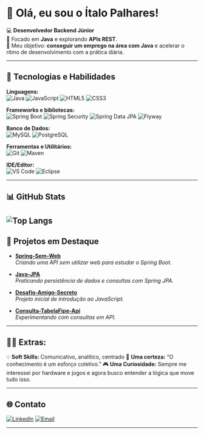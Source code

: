 # 👋 Olá, eu sou o Ítalo Palhares!

💻 **Desenvolvedor Backend Júnior**  
📌 Focado em **Java** e explorando  **APIs REST**.  
🎯 Meu objetivo: **conseguir um emprego na área com Java** e acelerar o ritmo de desenvolvimento com a prática diária.  

---

## 🚀 Tecnologias e Habilidades

**Linguagens:**  
![Java](https://img.shields.io/badge/Java-ED8B00?style=for-the-badge&logo=openjdk&logoColor=white) ![JavaScript](https://img.shields.io/badge/JavaScript-F7DF1E?style=for-the-badge&logo=javascript&logoColor=black) ![HTML5](https://img.shields.io/badge/HTML5-E34F26?style=for-the-badge&logo=html5&logoColor=white) ![CSS3](https://img.shields.io/badge/CSS3-1572B6?style=for-the-badge&logo=css3&logoColor=white)

**Frameworks e bibliotecas:**  
![Spring Boot](https://img.shields.io/badge/Spring%20Boot-6DB33F?style=for-the-badge&logo=spring&logoColor=white) ![Spring Security](https://img.shields.io/badge/Spring%20Security-6DB33F?style=for-the-badge&logo=springsecurity&logoColor=white) ![Spring Data JPA](https://img.shields.io/badge/Spring%20Data%20JPA-6DB33F?style=for-the-badge&logo=spring&logoColor=white) ![Flyway](https://img.shields.io/badge/Flyway-CC0200?style=for-the-badge&logo=flyway&logoColor=white)

**Banco de Dados:**  
![MySQL](https://img.shields.io/badge/MySQL-4479A1?style=for-the-badge&logo=mysql&logoColor=white) ![PostgreSQL](https://img.shields.io/badge/PostgreSQL-316192?style=for-the-badge&logo=postgresql&logoColor=white)

**Ferramentas e Utilitários:**  
![Git](https://img.shields.io/badge/Git-F05032?style=for-the-badge&logo=git&logoColor=white) ![Maven](https://img.shields.io/badge/Maven-C71A36?style=for-the-badge&logo=apache-maven&logoColor=white)

**IDE/Editor:**  
![VS Code](https://img.shields.io/badge/VS%20Code-0078d7?style=for-the-badge&logo=visual-studio-code&logoColor=white) ![Eclipse](https://img.shields.io/badge/Eclipse-2C2255?style=for-the-badge&logo=eclipse&logoColor=white)


---
## 📊 GitHub Stats
![Top Langs](https://github-readme-stats.vercel.app/api/top-langs/?username=ItaloPalhares&layout=compact&theme=radical)
---

## 📂 Projetos em Destaque

- [**Spring-Sem-Web**](https://github.com/ItaloPalhares/Spring-sem-Web-)  
  *Criando uma API sem utilizar web para estudar o Spring Boot.*

- [**Java-JPA**](https://github.com/ItaloPalhares/Estudo-JPA-Alura)  
  *Praticando persistência de dados e consultas com Spring JPA.*

- [**Desafio-Amigo-Secreto**](https://github.com/ItaloPalhares/desafio-amigo-secreto)  
  *Projeto inicial de introdução ao JavaScript.*

- [**Consulta-TabelaFipe-Api**](https://github.com/ItaloPalhares/TabelaFIPE-API)  
  *Experimentando com consultas em API.*

---

## 🧑‍🚀 Extras:
💡 **Soft Skills:** Comunicativo, analítico, centrado
📜 **Uma certeza:** “O conhecimento é um esforço coletivo.”
🎮 **Uma Curiosidade:** Sempre me interessei por hardware e jogos e agora busco entender a lógica que move tudo isso.

---

## 🌐 Contato
[![LinkedIn](https://img.shields.io/badge/LinkedIn-0077B5?style=for-the-badge&logo=linkedin&logoColor=white)](https://www.linkedin.com/in/italompalharesa/)
[![Email](https://img.shields.io/badge/Email-D14836?style=for-the-badg)]()

 

---


